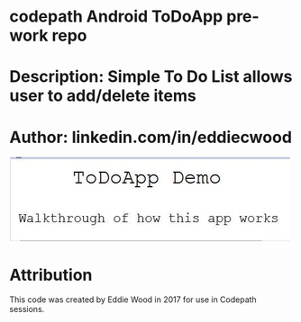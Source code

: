 # codepath Android ToDoApp pre-work repo
# Description: Simple To Do List allows user to add/delete items
# Author: linkedin.com/in/eddiecwood

[![ScreenShot](screenShot_todoApp.jpg)](screenDemo170127B.mp4?raw=true "Video Walkthrough")

# Attribution

This code was created by Eddie Wood in 2017 for use in Codepath sessions.

